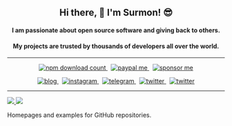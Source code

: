 
<h2 align="center">Hi there, 👋 I'm Surmon! 😎</h2>

<h4 align="center">I am passionate about open source software and giving back to others.</h4>
<h4 align="center">My projects are trusted by thousands of developers all over the world.</h4>

---

<p align="center">
  <a href="https://www.npmjs.com/~surmon">
    <img alt="npm download count" src="https://img.shields.io/badge/DOWNLOAD-7.1M-231f20?style=for-the-badge&labelColor=bb161b&logo=npm" />
  </a>
  <span>&nbsp;</span>
  <a href="ttps://www.paypal.me/surmon">
    <img alt="paypal me" src="https://img.shields.io/badge/paypal%20me-009cde?style=for-the-badge&labelColor=555&logo=paypal" />
  </a>
  <span>&nbsp;</span>
  <a href="https://surmon.me/sponsor">
    <img alt="sponsor me" src="https://img.shields.io/badge/sponsor-me-222?style=for-the-badge" />
  </a>
</p>

<p align="center">
  <a href="https://surmon.me">
    <img alt="blog" src="https://img.shields.io/badge/surmon.me-0088f5?style=for-the-badge&labelColor=efefef&logo=rss" />
  </a>
  <span>&nbsp;</span>
  <a href="https://www.instagram.com/surmon666">
    <img alt="instagram" src="https://img.shields.io/badge/instagram-dc2743?style=for-the-badge&logo=instagram&logoColor=white" />
  </a>
  <span>&nbsp;</span>
  <a href="https://t.me/surmon">
    <img alt="telegram" src="https://img.shields.io/badge/Telegram-222?style=for-the-badge&logo=telegram" />
  </a>
  <span>&nbsp;</span>
  <a href="https://twitter.com/surmon_me">
    <img alt="twitter" src="https://img.shields.io/badge/twitter-1da1f2?style=for-the-badge&logo=twitter&logoColor=white" />
  </a>
  <span>&nbsp;</span>
  <a href="https://space.bilibili.com/27940710">
    <img alt="twitter" src="https://img.shields.io/badge/bilibili-449fd1?style=for-the-badge&logo=bilibili&logoColor=white" />
  </a>
</p>

---

<p>
  <a href="/" align="left">
    <img src="https://github-readme-stats.vercel.app/api/top-langs/?username=surmon-china&text_color=586069&layout=compact&hide_border=true&bg_color=fff&title_color=0366d6&count_private=true&include_all_commits=true" />
  </a>

  <a href="/" align="right">
    <img src="https://github-readme-stats.vercel.app/api?username=surmon-china&count_private=true&show_icons=true&icon_color=222&title_color=0366d6&text_color=586069&bg_color=fff&hide=issues&hide_border=true&include_all_commits=true" />
  </a>
</p>

Homepages and examples for GitHub repositories.


